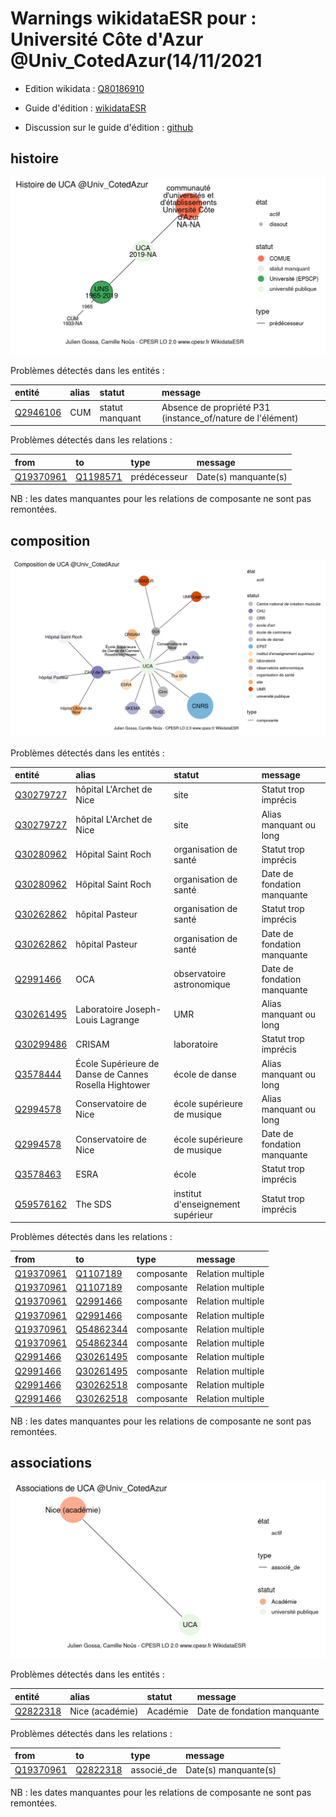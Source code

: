 Warnings wikidataESR pour : Université Côte d'Azur @Univ_CotedAzur(14/11/2021
================

- Edition wikidata : [Q80186910](https://www.wikidata.org/wiki/Q80186910)
- Guide d'édition : [wikidataESR](https://github.com/cpesr/wikidataESR/)

- Discussion sur le guide d'édition : [github](https://github.com/cpesr/wikidataESR/issues)



## histoire 

![Graphique non généré](Q80186910-histoire.png) 

Problèmes détectés dans les entités :

|entité                                             |alias |statut          |message                                                    |
|:--------------------------------------------------|:-----|:---------------|:----------------------------------------------------------|
|[Q2946106](https://www.wikidata.org/wiki/Q2946106) |CUM   |statut manquant |Absence de propriété P31 (instance_of/nature de l'élément) |

Problèmes détectés dans les relations :

|from                                                 |to                                                 |type         |message              |
|:----------------------------------------------------|:--------------------------------------------------|:------------|:--------------------|
|[Q19370961](https://www.wikidata.org/wiki/Q19370961) |[Q1198571](https://www.wikidata.org/wiki/Q1198571) |prédécesseur |Date(s) manquante(s) |

NB : les dates manquantes pour les relations de composante ne sont pas remontées. 



## composition 

![Graphique non généré](Q80186910-composition.png) 

Problèmes détectés dans les entités :

|entité                                               |alias                                                 |statut                            |message                     |
|:----------------------------------------------------|:-----------------------------------------------------|:---------------------------------|:---------------------------|
|[Q30279727](https://www.wikidata.org/wiki/Q30279727) |hôpital L'Archet de Nice                              |site                              |Statut trop imprécis        |
|[Q30279727](https://www.wikidata.org/wiki/Q30279727) |hôpital L'Archet de Nice                              |site                              |Alias manquant ou long      |
|[Q30280962](https://www.wikidata.org/wiki/Q30280962) |Hôpital Saint Roch                                    |organisation de santé             |Statut trop imprécis        |
|[Q30280962](https://www.wikidata.org/wiki/Q30280962) |Hôpital Saint Roch                                    |organisation de santé             |Date de fondation manquante |
|[Q30262862](https://www.wikidata.org/wiki/Q30262862) |hôpital Pasteur                                       |organisation de santé             |Statut trop imprécis        |
|[Q30262862](https://www.wikidata.org/wiki/Q30262862) |hôpital Pasteur                                       |organisation de santé             |Date de fondation manquante |
|[Q2991466](https://www.wikidata.org/wiki/Q2991466)   |OCA                                                   |observatoire astronomique         |Date de fondation manquante |
|[Q30261495](https://www.wikidata.org/wiki/Q30261495) |Laboratoire Joseph-Louis Lagrange                     |UMR                               |Alias manquant ou long      |
|[Q30299486](https://www.wikidata.org/wiki/Q30299486) |CRISAM                                                |laboratoire                       |Statut trop imprécis        |
|[Q3578444](https://www.wikidata.org/wiki/Q3578444)   |École Supérieure de Danse de Cannes Rosella Hightower |école de danse                    |Alias manquant ou long      |
|[Q2994578](https://www.wikidata.org/wiki/Q2994578)   |Conservatoire de Nice                                 |école supérieure de musique       |Alias manquant ou long      |
|[Q2994578](https://www.wikidata.org/wiki/Q2994578)   |Conservatoire de Nice                                 |école supérieure de musique       |Date de fondation manquante |
|[Q3578463](https://www.wikidata.org/wiki/Q3578463)   |ESRA                                                  |école                             |Statut trop imprécis        |
|[Q59576162](https://www.wikidata.org/wiki/Q59576162) |The SDS                                               |institut d'enseignement supérieur |Statut trop imprécis        |

Problèmes détectés dans les relations :

|from                                                 |to                                                   |type       |message           |
|:----------------------------------------------------|:----------------------------------------------------|:----------|:-----------------|
|[Q19370961](https://www.wikidata.org/wiki/Q19370961) |[Q1107189](https://www.wikidata.org/wiki/Q1107189)   |composante |Relation multiple |
|[Q19370961](https://www.wikidata.org/wiki/Q19370961) |[Q1107189](https://www.wikidata.org/wiki/Q1107189)   |composante |Relation multiple |
|[Q19370961](https://www.wikidata.org/wiki/Q19370961) |[Q2991466](https://www.wikidata.org/wiki/Q2991466)   |composante |Relation multiple |
|[Q19370961](https://www.wikidata.org/wiki/Q19370961) |[Q2991466](https://www.wikidata.org/wiki/Q2991466)   |composante |Relation multiple |
|[Q19370961](https://www.wikidata.org/wiki/Q19370961) |[Q54862344](https://www.wikidata.org/wiki/Q54862344) |composante |Relation multiple |
|[Q19370961](https://www.wikidata.org/wiki/Q19370961) |[Q54862344](https://www.wikidata.org/wiki/Q54862344) |composante |Relation multiple |
|[Q2991466](https://www.wikidata.org/wiki/Q2991466)   |[Q30261495](https://www.wikidata.org/wiki/Q30261495) |composante |Relation multiple |
|[Q2991466](https://www.wikidata.org/wiki/Q2991466)   |[Q30261495](https://www.wikidata.org/wiki/Q30261495) |composante |Relation multiple |
|[Q2991466](https://www.wikidata.org/wiki/Q2991466)   |[Q30262518](https://www.wikidata.org/wiki/Q30262518) |composante |Relation multiple |
|[Q2991466](https://www.wikidata.org/wiki/Q2991466)   |[Q30262518](https://www.wikidata.org/wiki/Q30262518) |composante |Relation multiple |

NB : les dates manquantes pour les relations de composante ne sont pas remontées. 



## associations 

![Graphique non généré](Q80186910-associations.png) 

Problèmes détectés dans les entités :

|entité                                             |alias           |statut   |message                     |
|:--------------------------------------------------|:---------------|:--------|:---------------------------|
|[Q2822318](https://www.wikidata.org/wiki/Q2822318) |Nice (académie) |Académie |Date de fondation manquante |

Problèmes détectés dans les relations :

|from                                                 |to                                                 |type       |message              |
|:----------------------------------------------------|:--------------------------------------------------|:----------|:--------------------|
|[Q19370961](https://www.wikidata.org/wiki/Q19370961) |[Q2822318](https://www.wikidata.org/wiki/Q2822318) |associé_de |Date(s) manquante(s) |

NB : les dates manquantes pour les relations de composante ne sont pas remontées. 

